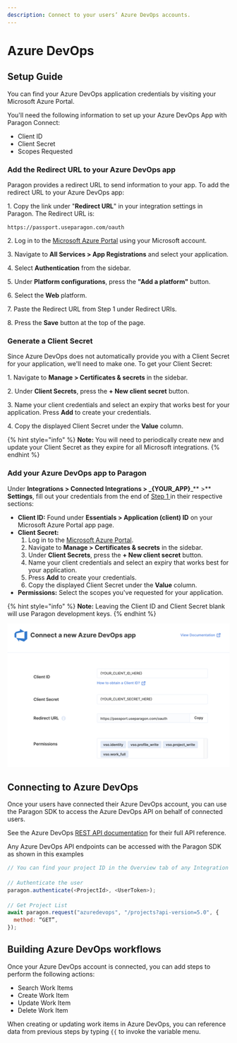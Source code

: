 ```yaml
---
description: Connect to your users’ Azure DevOps accounts.
---
```


# Azure DevOps

## Setup Guide

You can find your Azure DevOps application credentials by visiting your Microsoft Azure Portal.

You'll need the following information to set up your Azure DevOps App with Paragon Connect:

* Client ID
* Client Secret
* Scopes Requested

### Add the Redirect URL to your Azure DevOps app

Paragon provides a redirect URL to send information to your app. To add the redirect URL to your Azure DevOps app:

1\. Copy the link under "**Redirect URL**" in your integration settings in Paragon. The Redirect URL is:

```
https://passport.useparagon.com/oauth
```

2\. Log in to the [Microsoft Azure Portal](https://azure.microsoft.com/) using your Microsoft account.

3\. Navigate to **All Services > App Registrations** and select your application.

4\. Select **Authentication** from the sidebar.

5\. Under **Platform configurations**, press the  **"Add a platform"** button.

6\. Select the **Web** platform.

7\. Paste the Redirect URL from Step 1 under Redirect URIs.

8\. Press the **Save** button at the top of the page.

### Generate a Client Secret

Since Azure DevOps does not automatically provide you with a Client Secret for your application, we'll need to make one. To get your Client Secret:

1\. Navigate to **Manage > Certificates & secrets** in the sidebar.

2\. Under **Client Secrets**, press the **+ New client secret** button.&#x20;

3\. Name your client credentials and select an expiry that works best for your application. Press **Add** to create your credentials.

4\. Copy the displayed Client Secret under the **Value** column.

{% hint style="info" %}
**Note:** You will need to periodically create new and update your Client Secret as they expire for all Microsoft integrations.
{% endhint %}

### Add your Azure DevOps app to Paragon

Under **Integrations > Connected Integrations > **_**{YOUR\_APP}**_** >** **Settings**, fill out your credentials from the end of [Step 1 ](azure-devops.md#add-the-redirect-url-to-your-azure-devops-app)in their respective sections:

* **Client ID:** Found under **Essentials > Application (client) ID** on your Microsoft Azure Portal app page.
* **Client Secret:**
  1. Log in to the [Microsoft Azure Portal](https://azure.microsoft.com/).
  2. Navigate to **Manage > Certificates & secrets** in the sidebar.
  3. Under **Client Secrets**, press the **+ New client secret** button.&#x20;
  4. Name your client credentials and select an expiry that works best for your application.
  5. Press **Add** to create your credentials.
  6. Copy the displayed Client Secret under the **Value** column.
* **Permissions:** Select the scopes you've requested for your application.

{% hint style="info" %}
**Note:** Leaving the Client ID and Client Secret blank will use Paragon development keys.
{% endhint %}

![](<../../.gitbook/assets/Connecting your Azure DevOps app to Paragon Connect.png>)

## Connecting to Azure DevOps

Once your users have connected their Azure DevOps account, you can use the Paragon SDK to access the Azure DevOps API on behalf of connected users.

See the Azure DevOps [REST API documentation](https://docs.microsoft.com/en-us/rest/api/azure/devops) for their full API reference.

Any Azure DevOps API endpoints can be accessed with the Paragon SDK as shown in this examples

```javascript
// You can find your project ID in the Overview tab of any Integration

// Authenticate the user
paragon.authenticate(<ProjectId>, <UserToken>);
          
// Get Project List
await paragon.request("azuredevops", "/projects?api-version=5.0", {
  method: “GET”,
});
```

## Building Azure DevOps workflows

Once your Azure DevOps account is connected, you can add steps to perform the following actions:

* Search Work Items
* Create Work Item
* Update Work Item
* Delete Work Item

When creating or updating work items in Azure DevOps, you can reference data from previous steps by typing `{{` to invoke the variable menu.
